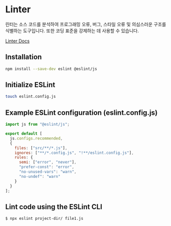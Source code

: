 # Linter

린터는 소스 코드를 분석하여 프로그래밍 오류, 버그, 스타일 오류 및 의심스러운 구조를 식별하는 도구입니다. 또한 코딩 표준을 강제하는 데 사용할 수 있습니다.

[Linter Docs](https://eslint.org/docs/latest/use/getting-started)

## Installation

```bash
npm install --save-dev eslint @eslint/js
```

## Initialize ESLint

```bash
touch eslint.config.js
```

## Example ESLint configuration (eslint.config.js)

```javascript
import js from "@eslint/js";

export default [
  js.configs.recommended,
  {
    files: ["src/**/*.js"],
    ignores: ["**/*.config.js", "!**/eslint.config.js"],
    rules: {
      semi: ["error", "never"],
      "prefer-const": "error",
      "no-unused-vars": "warn",
      "no-undef": "warn"
    }
  }
];
```

## Lint code using the ESLint CLI

```bash
$ npx eslint project-dir/ file1.js
```
